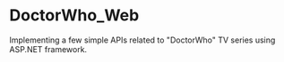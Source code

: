 # DoctorWho_Web
Implementing a few simple APIs related to "DoctorWho" TV series using ASP.NET framework.
